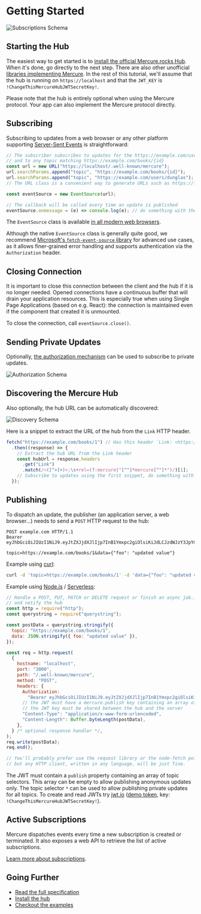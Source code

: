 # Getting Started

![Subscriptions Schema](../spec/subscriptions.png)

## Starting the Hub

The easiest way to get started is to [install the official Mercure.rocks
Hub](hub/install.md). When it's done, go directly to the next step. There are also other unofficial [libraries implementing Mercure](ecosystem/awesome.md#hubs-and-server-libraries). In the rest of this tutorial, we'll assume that the hub is running on `https://localhost` and that the `JWT_KEY` is `!ChangeThisMercureHubJWTSecretKey!`.

Please note that the hub is entirely optional when using the Mercure protocol. Your app can also implement the Mercure protocol directly.

## Subscribing

Subscribing to updates from a web browser or any other platform supporting [Server-Sent Events](https://developer.mozilla.org/en-US/docs/Web/API/Server-sent_events) is straightforward:

```javascript
// The subscriber subscribes to updates for the https://example.com/users/dunglas topic
// and to any topic matching https://example.com/books/{id}
const url = new URL("https://localhost/.well-known/mercure");
url.searchParams.append("topic", "https://example.com/books/{id}");
url.searchParams.append("topic", "https://example.com/users/dunglas");
// The URL class is a convenient way to generate URLs such as https://localhost/.well-known/mercure?topic=https://example.com/books/{id}&topic=https://example.com/users/dunglas

const eventSource = new EventSource(url);

// The callback will be called every time an update is published
eventSource.onmessage = (e) => console.log(e); // do something with the payload
```

The `EventSource` class is available [in all modern web browsers](https://caniuse.com/eventsource).

Although the native `EventSource` class is generally quite good, we recommend [Microsoft's `fetch-event-source` library](https://github.com/Azure/fetch-event-source) for advanced use cases, as it allows finer-grained error handling and supports authentication via the `Authorization` header.

## Closing Connection

It is important to close this connection between the client and the hub if it is no longer needed.
Opened connections have a continuous buffer that will drain your application resources.
This is especially true when using Single Page Applications (based on e.g. React): the connection is maintained even if the component that created it is unmounted.

To close the connection, call `eventSource.close()`.

## Sending Private Updates

Optionally, [the authorization mechanism](../spec/mercure.md#authorization) can be used to subscribe to private updates.

![Authorization Schema](../spec/authorization.png)

## Discovering the Mercure Hub

Also optionally, the hub URL can be automatically discovered:

![Discovery Schema](../spec/discovery.png)

Here is a snippet to extract the URL of the hub from the `Link` HTTP header.

```javascript
fetch("https://example.com/books/1") // Has this header `Link: <https://localhost/.well-known/mercure>; rel="mercure"`
  .then((response) => {
    // Extract the hub URL from the Link header
    const hubUrl = response.headers
      .get("Link")
      .match(/<([^>]+)>;\s+rel=(?:mercure|"[^"]*mercure[^"]*")/)[1];
    // Subscribe to updates using the first snippet, do something with response's body...
  });
```

## Publishing

To dispatch an update, the publisher (an application server, a web browser...) needs to send a `POST` HTTP request to the hub:

```http
POST example.com HTTP/1.1
Bearer eyJhbGciOiJIUzI1NiJ9.eyJtZXJjdXJlIjp7InB1Ymxpc2giOlsiKiJdLCJzdWJzY3JpYmUiOlsiaHR0cHM6Ly9leGFtcGxlLmNvbS9teS1wcml2YXRlLXRvcGljIiwie3NjaGVtZX06Ly97K2hvc3R9L2RlbW8vYm9va3Mve2lkfS5qc29ubGQiLCIvLndlbGwta25vd24vbWVyY3VyZS9zdWJzY3JpcHRpb25zey90b3BpY317L3N1YnNjcmliZXJ9Il0sInBheWxvYWQiOnsidXNlciI6Imh0dHBzOi8vZXhhbXBsZS5jb20vdXNlcnMvZHVuZ2xhcyIsInJlbW90ZUFkZHIiOiIxMjcuMC4wLjEifX19.KKPIikwUzRuB3DTpVw6ajzwSChwFw5omBMmMcWKiDcM

topic=https://example.com/books/1&data={"foo": "updated value"}
```

Example using [curl](https://curl.haxx.se/):

```bash
curl -d 'topic=https://example.com/books/1' -d 'data={"foo": "updated value"}' -H 'Authorization: Bearer eyJhbGciOiJIUzI1NiJ9.eyJtZXJjdXJlIjp7InB1Ymxpc2giOlsiKiJdLCJzdWJzY3JpYmUiOlsiaHR0cHM6Ly9leGFtcGxlLmNvbS9teS1wcml2YXRlLXRvcGljIiwie3NjaGVtZX06Ly97K2hvc3R9L2RlbW8vYm9va3Mve2lkfS5qc29ubGQiLCIvLndlbGwta25vd24vbWVyY3VyZS9zdWJzY3JpcHRpb25zey90b3BpY317L3N1YnNjcmliZXJ9Il0sInBheWxvYWQiOnsidXNlciI6Imh0dHBzOi8vZXhhbXBsZS5jb20vdXNlcnMvZHVuZ2xhcyIsInJlbW90ZUFkZHIiOiIxMjcuMC4wLjEifX19.KKPIikwUzRuB3DTpVw6ajzwSChwFw5omBMmMcWKiDcM' -X POST https://localhost/.well-known/mercure
```

Example using [Node.js](https://nodejs.org/) / [Serverless](https://serverless.com/):

```javascript
// Handle a POST, PUT, PATCH or DELETE request or finish an async job...
// and notify the hub
const http = require("http");
const querystring = require("querystring");

const postData = querystring.stringify({
  topic: "https://example.com/books/1",
  data: JSON.stringify({ foo: "updated value" }),
});

const req = http.request(
  {
    hostname: "localhost",
    port: "3000",
    path: "/.well-known/mercure",
    method: "POST",
    headers: {
      Authorization:
        "Bearer eyJhbGciOiJIUzI1NiJ9.eyJtZXJjdXJlIjp7InB1Ymxpc2giOlsiKiJdLCJzdWJzY3JpYmUiOlsiaHR0cHM6Ly9leGFtcGxlLmNvbS9teS1wcml2YXRlLXRvcGljIiwie3NjaGVtZX06Ly97K2hvc3R9L2RlbW8vYm9va3Mve2lkfS5qc29ubGQiLCIvLndlbGwta25vd24vbWVyY3VyZS9zdWJzY3JpcHRpb25zey90b3BpY317L3N1YnNjcmliZXJ9Il0sInBheWxvYWQiOnsidXNlciI6Imh0dHBzOi8vZXhhbXBsZS5jb20vdXNlcnMvZHVuZ2xhcyIsInJlbW90ZUFkZHIiOiIxMjcuMC4wLjEifX19.KKPIikwUzRuB3DTpVw6ajzwSChwFw5omBMmMcWKiDcM",
      // the JWT must have a mercure.publish key containing an array of topic selectors (can contain "*" for all topics, and be empty for public updates)
      // the JWT key must be shared between the hub and the server
      "Content-Type": "application/x-www-form-urlencoded",
      "Content-Length": Buffer.byteLength(postData),
    },
  } /* optional response handler */,
);
req.write(postData);
req.end();

// You'll probably prefer use the request library or the node-fetch polyfill in real projects,
// but any HTTP client, written in any language, will be just fine.
```

The JWT must contain a `publish` property containing an array of topic selectors.
This array can be empty to allow publishing anonymous updates only.
The topic selector `*` can be used to allow publishing private updates for all topics. To create and read JWTs try [jwt.io](https://jwt.io) ([demo token](https://jwt.io/#debugger-io?token=eyJhbGciOiJIUzI1NiJ9.eyJtZXJjdXJlIjp7InB1Ymxpc2giOlsiKiJdLCJzdWJzY3JpYmUiOlsiaHR0cHM6Ly9leGFtcGxlLmNvbS9teS1wcml2YXRlLXRvcGljIiwie3NjaGVtZX06Ly97K2hvc3R9L2RlbW8vYm9va3Mve2lkfS5qc29ubGQiLCIvLndlbGwta25vd24vbWVyY3VyZS9zdWJzY3JpcHRpb25zey90b3BpY317L3N1YnNjcmliZXJ9Il0sInBheWxvYWQiOnsidXNlciI6Imh0dHBzOi8vZXhhbXBsZS5jb20vdXNlcnMvZHVuZ2xhcyIsInJlbW90ZUFkZHIiOiIxMjcuMC4wLjEifX19.KKPIikwUzRuB3DTpVw6ajzwSChwFw5omBMmMcWKiDcM), key: `!ChangeThisMercureHubJWTSecretKey!`).

## Active Subscriptions

Mercure dispatches events every time a new subscription is created or terminated. It also exposes a web API to retrieve the list of active subscriptions.

[Learn more about subscriptions](../spec/mercure.md#active-subscriptions).

## Going Further

- [Read the full specification](../spec/mercure.md)
- [Install the hub](hub/install.md)
- [Checkout the examples](ecosystem/awesome.md#examples)
